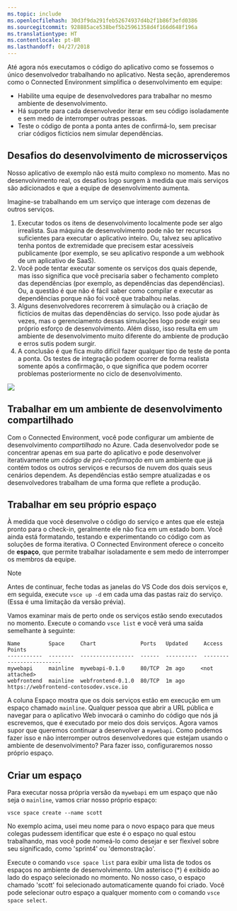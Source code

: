 ```yaml
---
ms.topic: include
ms.openlocfilehash: 30d3f9da291feb52674937d4b2f1b86f3efd0386
ms.sourcegitcommit: 928885ace538bef5b25961358d4f166d648f196a
ms.translationtype: HT
ms.contentlocale: pt-BR
ms.lasthandoff: 04/27/2018
---
```

Até agora nós executamos o código do aplicativo como se fossemos o único desenvolvedor trabalhando no aplicativo. Nesta seção, aprenderemos como o Connected Environment simplifica o desenvolvimento em equipe:
* Habilite uma equipe de desenvolvedores para trabalhar no mesmo ambiente de desenvolvimento.
* Há suporte para cada desenvolvedor iterar em seu código isoladamente e sem medo de interromper outras pessoas.
* Teste o código de ponta a ponta antes de confirmá-lo, sem precisar criar códigos fictícios nem simular dependências.

## <a name="challenges-with-developing-microservices"></a>Desafios do desenvolvimento de microsserviços
Nosso aplicativo de exemplo não está muito complexo no momento. Mas no desenvolvimento real, os desafios logo surgem à medida que mais serviços são adicionados e que a equipe de desenvolvimento aumenta.

Imagine-se trabalhando em um serviço que interage com dezenas de outros serviços.

1. Executar todos os itens de desenvolvimento localmente pode ser algo irrealista. Sua máquina de desenvolvimento pode não ter recursos suficientes para executar o aplicativo inteiro. Ou, talvez seu aplicativo tenha pontos de extremidade que precisem estar acessíveis publicamente (por exemplo, se seu aplicativo responde a um webhook de um aplicativo de SaaS).
1. Você pode tentar executar somente os serviços dos quais depende, mas isso significa que você precisaria saber o fechamento completo das dependências (por exemplo, as dependências das dependências). Ou, a questão é que não é fácil saber como compilar e executar as dependências porque não foi você que trabalhou nelas.
1. Alguns desenvolvedores recorrerem à simulação ou à criação de fictícios de muitas das dependências do serviço. Isso pode ajudar às vezes, mas o gerenciamento dessas simulações logo pode exigir seu próprio esforço de desenvolvimento. Além disso, isso resulta em um ambiente de desenvolvimento muito diferente do ambiente de produção e erros sutis podem surgir.
1. A conclusão é que fica muito difícil fazer qualquer tipo de teste de ponta a ponta. Os testes de integração podem ocorrer de forma realista somente após a confirmação, o que significa que podem ocorrer problemas posteriormente no ciclo de desenvolvimento.

![](../media/microservices-challenges.png)


## <a name="work-in-a-shared-development-environment"></a>Trabalhar em um ambiente de desenvolvimento compartilhado
Com o Connected Environment, você pode configurar um ambiente de desenvolvimento *compartilhado* no Azure. Cada desenvolvedor pode se concentrar apenas em sua parte do aplicativo e pode desenvolver iterativamente *um código de pré-confirmação* em um ambiente que já contém todos os outros serviços e recursos de nuvem dos quais seus cenários dependem. As dependências estão sempre atualizadas e os desenvolvedores trabalham de uma forma que reflete a produção.

## <a name="work-in-your-own-space"></a>Trabalhar em seu próprio espaço
À medida que você desenvolve o código do serviço e antes que ele esteja pronto para o check-in, geralmente ele não fica em um estado bom. Você ainda está formatando, testando e experimentando co código com as soluções de forma iterativa. O Connected Environment oferece o conceito de **espaço**, que permite trabalhar isoladamente e sem medo de interromper os membros da equipe.

> [!Note]
> Antes de continuar, feche todas as janelas do VS Code dos dois serviços e, em seguida, execute `vsce up -d` em cada uma das pastas raiz do serviço. (Essa é uma limitação da versão prévia).

Vamos examinar mais de perto onde os serviços estão sendo executados no momento. Execute o comando `vsce list` e você verá uma saída semelhante à seguinte:

```
Name         Space     Chart              Ports   Updated     Access Points
-----------  --------  -----------------  ------  ----------  -------------------------
mywebapi     mainline  mywebapi-0.1.0     80/TCP  2m ago     <not attached>
webfrontend  mainline  webfrontend-0.1.0  80/TCP  1m ago     https://webfrontend-contosodev.vsce.io
```

A coluna Espaço mostra que os dois serviços estão em execução em um espaço chamado `mainline`. Qualquer pessoa que abrir a URL pública e navegar para o aplicativo Web invocará o caminho do código que nós já escrevemos, que é executado por meio dos dois serviços. Agora vamos supor que queremos continuar a desenvolver a `mywebapi`. Como podemos fazer isso e não interromper outros desenvolvedores que estejam usando o ambiente de desenvolvimento? Para fazer isso, configuraremos nosso próprio espaço.

## <a name="create-a-space"></a>Criar um espaço
Para executar nossa própria versão da `mywebapi` em um espaço que não seja o `mainline`, vamos criar nosso próprio espaço:
``` 
vsce space create --name scott
```

No exemplo acima, usei meu nome para o novo espaço para que meus colegas pudessem identificar que este é o espaço no qual estou trabalhando, mas você pode nomeá-lo como desejar e ser flexível sobre seu significado, como 'sprint4' ou 'demonstração'. 

Execute o comando `vsce space list` para exibir uma lista de todos os espaços no ambiente de desenvolvimento. Um asterisco (*) é exibido ao lado do espaço selecionado no momento. No nosso caso, o espaço chamado 'scott' foi selecionado automaticamente quando foi criado. Você pode selecionar outro espaço a qualquer momento com o comando `vsce space select`.
